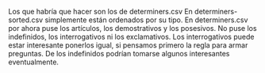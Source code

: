 Los que habría que hacer son los de determiners.csv
En determiners-sorted.csv simplemente están ordenados por su tipo.
En determiners.csv por ahora puse los artículos, los demostrativos y los posesivos.
No puse los indefinidos, los interrogativos ni los exclamativos.
Los interrogativos puede estar interesante ponerlos igual, si pensamos primero la regla para armar preguntas.
De los indefinidos podrían tomarse algunos interesantes eventualmente.